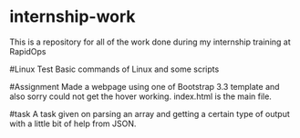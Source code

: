 # internship-work
This is a repository for all of the work done during my internship training at RapidOps

#Linux Test
Basic commands of Linux and some scripts 

#Assignment
Made a webpage using one of Bootstrap 3.3 template and also sorry could not get the hover working. index.html is the main file. 

#task
A task given on parsing an array and getting a certain type of output with a little bit of help from JSON.
